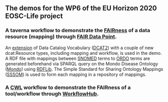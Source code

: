 ## The demos for the WP6 of the EU Horizon 2020 EOSC-Life project 

### A taverna workflow to demonstrate the [FAIRness](https://www.go-fair.org/fair-principles/) of a data resource (mapping) through [FAIR Data Point](https://github.com/FAIRDataTeam/FAIRDataPoint-Spec). 

  An [extension](https://github.com/LUMC-BioSemantics/dcat-extension/) of Data Catalog Vocabulary ([DCAT2](https://www.w3.org/TR/vocab-dcat-2
)) with a couple of new dcat:Resource types, including mapping and workflow, is used in the demo. A RDF file with mappings between [SNOMED](https://bioportal.bioontology.org/ontologies/SNOMEDCT) terms to [ORDO](https://bioportal.bioontology.org/ontologies/ORDO) terms are generated beforehand via SPARQL query on the Mondo Disease Ontology ([Mondo](https://mondo.monarchinitiative.org/)) using [RDFLib](https://github.com/RDFLib/rdflib
). The Simple Standard for Sharing Ontology Mappings ([SSSOM](https://github.com/mapping-commons/SSSOM)) is used to form each mapping in a repository of mappings. 
  
### A [CWL](https://www.commonwl.org/) workflow to demonstrate the FAIRness of a tool/workflow through [WorkflowHub](https://workflowhub.eu/). 
